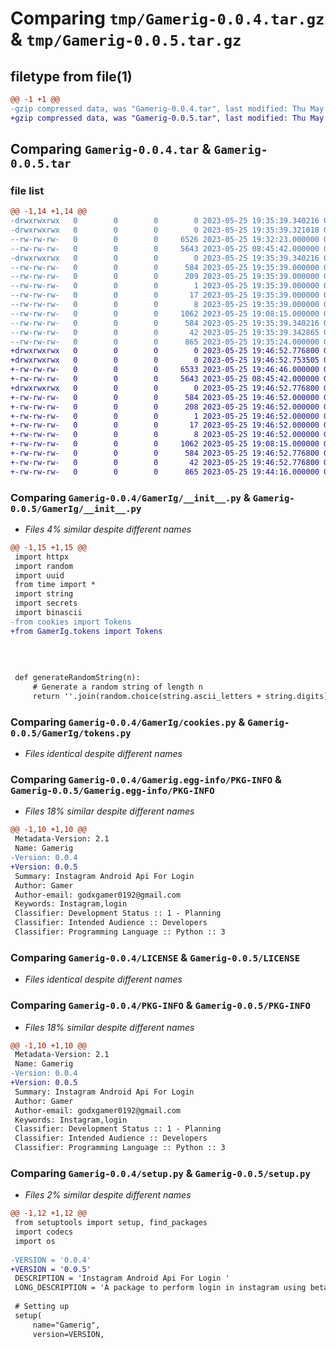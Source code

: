 # Comparing `tmp/Gamerig-0.0.4.tar.gz` & `tmp/Gamerig-0.0.5.tar.gz`

## filetype from file(1)

```diff
@@ -1 +1 @@
-gzip compressed data, was "Gamerig-0.0.4.tar", last modified: Thu May 25 19:35:39 2023, max compression
+gzip compressed data, was "Gamerig-0.0.5.tar", last modified: Thu May 25 19:46:52 2023, max compression
```

## Comparing `Gamerig-0.0.4.tar` & `Gamerig-0.0.5.tar`

### file list

```diff
@@ -1,14 +1,14 @@
-drwxrwxrwx   0        0        0        0 2023-05-25 19:35:39.340216 Gamerig-0.0.4/
-drwxrwxrwx   0        0        0        0 2023-05-25 19:35:39.321018 Gamerig-0.0.4/GamerIg/
--rw-rw-rw-   0        0        0     6526 2023-05-25 19:32:23.000000 Gamerig-0.0.4/GamerIg/__init__.py
--rw-rw-rw-   0        0        0     5643 2023-05-25 08:45:42.000000 Gamerig-0.0.4/GamerIg/cookies.py
-drwxrwxrwx   0        0        0        0 2023-05-25 19:35:39.340216 Gamerig-0.0.4/Gamerig.egg-info/
--rw-rw-rw-   0        0        0      584 2023-05-25 19:35:39.000000 Gamerig-0.0.4/Gamerig.egg-info/PKG-INFO
--rw-rw-rw-   0        0        0      209 2023-05-25 19:35:39.000000 Gamerig-0.0.4/Gamerig.egg-info/SOURCES.txt
--rw-rw-rw-   0        0        0        1 2023-05-25 19:35:39.000000 Gamerig-0.0.4/Gamerig.egg-info/dependency_links.txt
--rw-rw-rw-   0        0        0       17 2023-05-25 19:35:39.000000 Gamerig-0.0.4/Gamerig.egg-info/requires.txt
--rw-rw-rw-   0        0        0        8 2023-05-25 19:35:39.000000 Gamerig-0.0.4/Gamerig.egg-info/top_level.txt
--rw-rw-rw-   0        0        0     1062 2023-05-25 19:08:15.000000 Gamerig-0.0.4/LICENSE
--rw-rw-rw-   0        0        0      584 2023-05-25 19:35:39.340216 Gamerig-0.0.4/PKG-INFO
--rw-rw-rw-   0        0        0       42 2023-05-25 19:35:39.342865 Gamerig-0.0.4/setup.cfg
--rw-rw-rw-   0        0        0      865 2023-05-25 19:35:24.000000 Gamerig-0.0.4/setup.py
+drwxrwxrwx   0        0        0        0 2023-05-25 19:46:52.776800 Gamerig-0.0.5/
+drwxrwxrwx   0        0        0        0 2023-05-25 19:46:52.753505 Gamerig-0.0.5/GamerIg/
+-rw-rw-rw-   0        0        0     6533 2023-05-25 19:46:46.000000 Gamerig-0.0.5/GamerIg/__init__.py
+-rw-rw-rw-   0        0        0     5643 2023-05-25 08:45:42.000000 Gamerig-0.0.5/GamerIg/tokens.py
+drwxrwxrwx   0        0        0        0 2023-05-25 19:46:52.776800 Gamerig-0.0.5/Gamerig.egg-info/
+-rw-rw-rw-   0        0        0      584 2023-05-25 19:46:52.000000 Gamerig-0.0.5/Gamerig.egg-info/PKG-INFO
+-rw-rw-rw-   0        0        0      208 2023-05-25 19:46:52.000000 Gamerig-0.0.5/Gamerig.egg-info/SOURCES.txt
+-rw-rw-rw-   0        0        0        1 2023-05-25 19:46:52.000000 Gamerig-0.0.5/Gamerig.egg-info/dependency_links.txt
+-rw-rw-rw-   0        0        0       17 2023-05-25 19:46:52.000000 Gamerig-0.0.5/Gamerig.egg-info/requires.txt
+-rw-rw-rw-   0        0        0        8 2023-05-25 19:46:52.000000 Gamerig-0.0.5/Gamerig.egg-info/top_level.txt
+-rw-rw-rw-   0        0        0     1062 2023-05-25 19:08:15.000000 Gamerig-0.0.5/LICENSE
+-rw-rw-rw-   0        0        0      584 2023-05-25 19:46:52.776800 Gamerig-0.0.5/PKG-INFO
+-rw-rw-rw-   0        0        0       42 2023-05-25 19:46:52.776800 Gamerig-0.0.5/setup.cfg
+-rw-rw-rw-   0        0        0      865 2023-05-25 19:44:16.000000 Gamerig-0.0.5/setup.py
```

### Comparing `Gamerig-0.0.4/GamerIg/__init__.py` & `Gamerig-0.0.5/GamerIg/__init__.py`

 * *Files 4% similar despite different names*

```diff
@@ -1,15 +1,15 @@
 import httpx
 import random
 import uuid
 from time import *
 import string
 import secrets
 import binascii
-from cookies import Tokens
+from GamerIg.tokens import Tokens
 
 
 
 
 def generateRandomString(n):
     # Generate a random string of length n
     return ''.join(random.choice(string.ascii_letters + string.digits) for _ in range(n))
```

### Comparing `Gamerig-0.0.4/GamerIg/cookies.py` & `Gamerig-0.0.5/GamerIg/tokens.py`

 * *Files identical despite different names*

### Comparing `Gamerig-0.0.4/Gamerig.egg-info/PKG-INFO` & `Gamerig-0.0.5/Gamerig.egg-info/PKG-INFO`

 * *Files 18% similar despite different names*

```diff
@@ -1,10 +1,10 @@
 Metadata-Version: 2.1
 Name: Gamerig
-Version: 0.0.4
+Version: 0.0.5
 Summary: Instagram Android Api For Login 
 Author: Gamer
 Author-email: godxgamer0192@gmail.com
 Keywords: Instagram,login
 Classifier: Development Status :: 1 - Planning
 Classifier: Intended Audience :: Developers
 Classifier: Programming Language :: Python :: 3
```

### Comparing `Gamerig-0.0.4/LICENSE` & `Gamerig-0.0.5/LICENSE`

 * *Files identical despite different names*

### Comparing `Gamerig-0.0.4/PKG-INFO` & `Gamerig-0.0.5/PKG-INFO`

 * *Files 18% similar despite different names*

```diff
@@ -1,10 +1,10 @@
 Metadata-Version: 2.1
 Name: Gamerig
-Version: 0.0.4
+Version: 0.0.5
 Summary: Instagram Android Api For Login 
 Author: Gamer
 Author-email: godxgamer0192@gmail.com
 Keywords: Instagram,login
 Classifier: Development Status :: 1 - Planning
 Classifier: Intended Audience :: Developers
 Classifier: Programming Language :: Python :: 3
```

### Comparing `Gamerig-0.0.4/setup.py` & `Gamerig-0.0.5/setup.py`

 * *Files 2% similar despite different names*

```diff
@@ -1,12 +1,12 @@
 from setuptools import setup, find_packages
 import codecs
 import os
 
-VERSION = '0.0.4'
+VERSION = '0.0.5'
 DESCRIPTION = 'Instagram Android Api For Login '
 LONG_DESCRIPTION = 'A package to perform login in instagram using beta api'
 
 # Setting up
 setup(
     name="Gamerig",
     version=VERSION,
```

